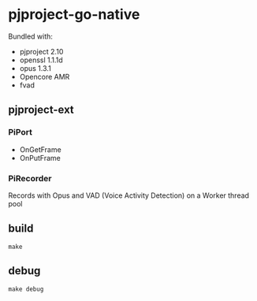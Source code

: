 # pjproject-go-native

Bundled with:
- pjproject 2.10
- openssl 1.1.1d
- opus 1.3.1
- Opencore AMR
- fvad

## pjproject-ext

### PiPort
- OnGetFrame
- OnPutFrame

### PiRecorder

Records with Opus and VAD (Voice Activity Detection) on a Worker thread pool

## build
```
make
```

## debug
```
make debug
```